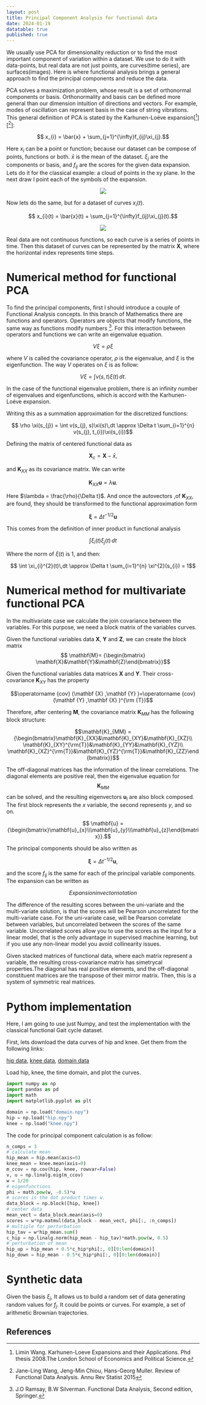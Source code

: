 ```yaml
---
layout: post
title: Principal Component Analysis for functional data
date: 2024-01-19
datatable: true
published: true
---
```


We usually use PCA for dimensionality reduction or to find the most important
component of variation within a dataset. We use to do it with data-points, but real data are not just points, are curves(time series), are surfaces(images). Here is where functional analysis brings a general approach to find the 
principal components and reduce the data.


PCA solves a maximization problem, whose result is a set of orthonormal components or basis. Orthonormality and basis can be defined more general than 
our dimension intuition of directions and vectors. For example, modes of oscillation can represent basis in the case of string vibrations. This general definition of PCA is stated by the Karhunen-Loéve expansion\[[^fn2]\]  \[[^fn3]\]:

$$ x_{i} = \bar{x} + \sum_{j=1}^{\infty}f_{ij}\xi_{j}.$$

Here $x_{i}$ can be a point or function; because our dataset can be compose of points, functions or both. $\bar{x}$ is the mean of the dataset. $\xi_{j}$ are the components or basis, and $f_{ij}$ are the scores for the given data expansion. Lets do it for the classical example: a cloud of points in the xy plane. In the next draw I point each of the symbols of the expansion.

<div align="center">
    <img src="{{site.baseurl}}/images/cloud_components.png">
</div>

Now lets do the same, but for a dataset of curves $x_{i}(t)$. 

$$ x_{i}(t) = \bar{x}(t) + \sum_{j=1}^{\infty}f_{ij}\xi_{j}(t).$$

<div align="center">
    <img src="{{site.baseurl}}/images/curves_components.png">
</div>

Real data are not continuous functions, so each curve is a series of points in time. Then this dataset of curves can be represented by the matrix $\boldsymbol{X}$, where the horizontal index represents time steps.

# Numerical method for functional PCA

To find the principal components, first I should introduce a couple of Functional Analysis concepts. In this branch of Mathematics there are functions and operators. Operators are objects that modify functions, the same way as functions modify numbers [^fn1]. For this interaction between operators and functions we can write an eigenvalue equation.

$$ V \xi = \rho \xi $$

where $V$ is called the covariance operator, $\rho$ is the eigenvalue, and $\xi$ is the eigenfunction. The way
$V$ operates on $\xi$ is as follow:

$$ V\xi = \int v(s, t)\xi(t)\,dt.$$

In the case of the functional eigenvalue problem, there is an infinity number of eigenvalues and eigenfunctions, which is accord with the Karhunen-Loéve expansion.

Writing this as a summation approximation for the discretized functions:

$$ \rho \xi(s_{j}) = \int v(s_{j}, s)\xi(s)\,dt \approx \Delta t \sum_{i=1}^{n} v(s_{j}, t_{i})\xi(s_{i})$$


Defining the matrix of centered functional data as

$$\boldsymbol{X}_{c}=\boldsymbol{X} - \bar{x},$$

and $\mathbf{K}_{XX}$ as its covariance matrix. We can write


$$ \mathbf{K}_{XX}\boldsymbol{u} = \lambda\boldsymbol{u}.$$

Here $\lambda = \frac{\rho}{\Delta t}$. And once the autovectors ,of $\mathbf{K}_{XX}$, are found, they should be transformed to the functional approximation form

$$\boldsymbol{\xi} = \Delta t^{-1/2}\mathbf{u}$$

This comes from the definition of inner product in functional analysis

$$ \int \xi_{i}(t) \xi_{j}(t)\,dt$$

Where the norm of $\xi(t)$ is 1, and then:

$$ \int \xi_{i}^{2}(t)\,dt \approx \Delta t \sum_{i=1}^{n} \xi^{2}(s_{i}) = 1$$

# Numerical method for multivariate functional PCA

In the multivariate case we calculate the join covariance between the variables. For this purpose, we need a block matrix of the variables curves.

Given the functional variables data $\mathbf{X}$, $\mathbf{Y}$ and $\mathbf{Z}$, we can create the block matrix
$$ \mathbf{M}= {\begin{bmatrix} \mathbf{X}&\mathbf{Y}&\mathbf{Z}\end{bmatrix}}$$

Given the functional variables data matrices $\mathbf {X}$ and $\mathbf {Y}$. Their cross-covariance $\mathbf{K}_{XY}$ has the property

$$\operatorname {cov} (\mathbf {X} ,\mathbf {Y} )=\operatorname {cov} (\mathbf {Y} ,\mathbf {X} )^{\rm {T}}$$

Therefore, after centering $\mathbf{M}$, the covariance matrix $\mathbf{K}_{MM}$ has the following block structure: 

$$\mathbf{K}_{MM} ={\begin{bmatrix}\mathbf{K}_{XX}&\mathbf{K}_{XY}&\mathbf{K}_{XZ}\\
\mathbf{K}_{XY}^{\rm{T}}&\mathbf{K}_{YY}&\mathbf{K}_{YZ}\\
\mathbf{K}_{XZ}^{\rm{T}}&\mathbf{K}_{YZ}^{\rm{T}}&\mathbf{K}_{ZZ}\end{bmatrix}}$$

The off-diagonal matrices has the information of the linear correlations. The diagonal elements are positive real, then the eigenvalue equation for $$\mathbf{K}_{MM}$$ can be solved, and the resulting eigenvectors $\mathbf{u}_{i}$ are also block composed. The first block represents the $x$ variable, the second represents $y$, and so on.

$$ \mathbf{u} = {\begin{bmatrix}\mathbf{u}_{x}\\\mathbf{u}_{y}\\\mathbf{u}_{z}\end{bmatrix}}.$$

The principal components should be also written as

$$ \boldsymbol{\xi} = \Delta t^{-1/2}\mathbf{u},$$

and the score $f_{ij}$ is the same for each of the principal variable components. The expansion can be written as

$$ Expansion in vector notation$$

The difference of the resulting scores between the uni-variate and the multi-variate solution, is that the scores will be Pearson uncorrelated for the multi-variate case. For the uni-variate case, will be Pearson correlate between variables, but uncorrelated between the scores of the same variable. Uncorrelated scores allow you to use the scores as the input for a linear model, that is the only advantage in supervised machine learning, but if you use any non-linear model you avoid collinearity issues.   


Given stacked matrices of functional data, where each matrix represent a variable, the resulting cross-covariance matrix has simetrycal properties.The diagonal has real positive elements, and the off-diagonal constituent matrices are the transpose of their mirror matrix. Then, this is a system of symmetric real matrices.

# Pythom implementation

Here, I am going to use just Numpy, and test the implementation with the classical functional Gait cycle dataset.

First, lets download the data curves of hip and knee. Get them from the following links:

[hip data]({{site.baseurl}}/datasets/hip.npy "download"), [knee data]({{site.baseurl}}/datasets/knee.npy "download"), [domain data]({{site.baseurl}}/datasets/domain.npy "download")

Load hip, knee, the time domain, and plot the curves.

```python
import numpy as np
import pandas as pd
import math
import matplotlib.pyplot as plt

domain = np.load("domain.npy")
hip = np.load("hip.npy")
knee = np.load("knee.npy")
```

The code for principal component calculation is as follow:


```python
n_comps = 3
# calculate mean
hip_mean = hip.mean(axis=0)
knee_mean = knee.mean(axis=0)
m_ccov = np.cov(hip, knee, rowvar=False)
v, u = np.linalg.eig(m_ccov)
w = 1/20
# eigenfunctions
phi = math.pow(w, -0.5)*u
# scores is the dot product times w.
data_block = np.block([hip, knee])
# center data
mean_vect = data_block.mean(axis=0)
scores = w*np.matmul(data_block - mean_vect, phi[:, :n_comps])
# multiple for perturbation
hip_tav = w*hip_mean.sum()
c_hip = np.linalg.norm(hip_mean - hip_tav)*math.pow(w, 0.5)
# perturbation of mean
hip_up = hip_mean + 0.5*c_hip*phi[:, 0][0:len(domain)]
hip_down = hip_mean - 0.5*c_hip*phi[:, 0][0:len(domain)]
```


# Synthetic data

Given the basis $\xi_{j}$, It allows us to build a random set of data generating random values for $f_{j}$. It could be points or curves. For example, a set
of arithmetic Brownian trajectories. 


References
----------

[^fn1]: J.O Ramsay, B.W Silverman. Functional Data Analysis, Second edition, Springer.

[^fn2]:  Limin Wang. Karhunen-Loeve Expansions and their Applications. Phd thesis 2008.The London School of Economics and Political Science.

[^fn3]: Jane-Ling Wang, Jeng-Min Chiou, Hans-Georg Muller. Review of Functional Data Analysis. Annu Rev Statist 2015



